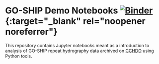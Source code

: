 # GO-SHIP Demo Notebooks [![Binder](https://mybinder.org/badge_logo.svg)](https://mybinder.org/v2/gh/cchdo/demo_notebooks/HEAD){:target="_blank" rel="noopener noreferrer"}

This repository contains Jupyter notebooks meant as a introduction to analysis of GO-SHIP repeat hydrography data archived on [CCHDO](https://cchdo.ucsd.edu) using Python tools.


